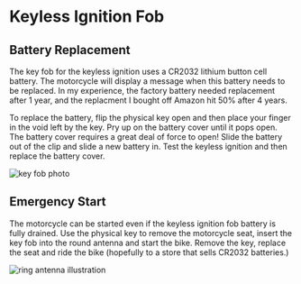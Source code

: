 # Keyless Ignition Fob 

## Battery Replacement

The key fob for the keyless ignition uses a CR2032 lithium button cell battery.
The motorcycle will display a message when this battery needs to be replaced.
In my experience, the factory battery needed replacement after 1 year, and the
replacment I bought off Amazon hit 50% after 4 years.

To replace the battery, flip the physical key open and then place your finger
in the void left by the key. Pry up on the battery cover until it pops open.
The battery cover requires a great deal of force to open! Slide the battery out
of the clip and slide a new battery in. Test the keyless ignition and then
replace the battery cover.

![key fob photo](assets/key-battery.jpg)

## Emergency Start

The motorcycle can be started even if the keyless ignition fob battery is fully
drained. Use the physical key to remove the motorcycle seat, insert the key fob
into the round antenna and start the bike. Remove the key, replace the seat and
ride the bike (hopefully to a store that sells CR2032 batteries.)

![ring antenna illustration](assets/key-under-seat.jpg)
